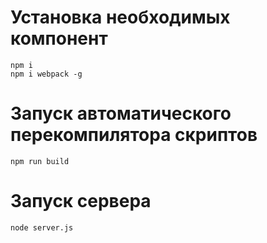 # Установка необходимых компонент 
    npm i
    npm i webpack -g
# Запуск автоматического перекомпилятора скриптов
    npm run build
# Запуск сервера
    node server.js
